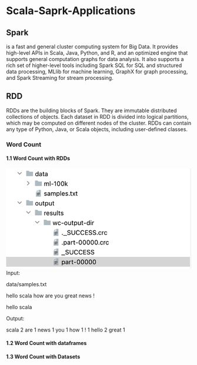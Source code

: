 # Scala-Saprk-Applications


## Spark 
is a fast and general cluster computing system for Big Data. It provides high-level APIs in Scala, Java, Python, and R, and an optimized engine that supports general computation graphs for data analysis. It also supports a rich set of higher-level tools including Spark SQL for SQL and structured data processing, MLlib for machine learning, GraphX for graph processing, and Spark Streaming for stream processing.

## RDD 

RDDs are the building blocks of Spark. They are immutable distributed collections of objects. Each dataset in RDD is divided into logical partitions, which may be computed on different nodes of the cluster. RDDs can contain any type of Python, Java, or Scala objects, including user-defined classes.

### Word Count
#### 1.1 Word Count with RDDs

![img.png](documents-resources/images/img.png)
Input:

data/samples.txt

hello scala
how are you
great news !

hello scala

Output:

scala  2
are  1
news  1
you  1
how  1
!  1
hello  2
great  1


#### 1.2 Word Count with dataframes

#### 1.3 Word Count with Datasets